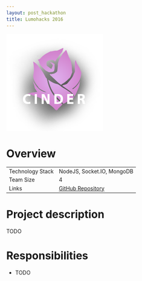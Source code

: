 ```yaml
---
layout: post_hackathon
title: Lumohacks 2016
---
```

<img src="/images/fulls/lumohacks-cover.png" class="fit image shadow">

<h1>Overview</h1>
<table>
<tr><td><span class="icon fa-cog"></span> Technology Stack</td>
<td>NodeJS, Socket.IO, MongoDB</td></tr>
<tr><td><span class="icon fa-users"></span> Team Size</td>
<td>4</td></tr>
<tr><td><span class="icon fa-share-alt"></span>  Links</td>
<td><a href = "https://github.com/LumoHacks2016/lumohacks-app">GitHub Repository</a></td></tr>
</table>

<h1>Project description</h1>
TODO

<h1>Responsibilities</h1>
<ul>
<li>TODO</li>
</ul>
